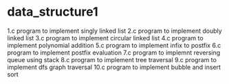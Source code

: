 # data_structure1

1.c program to implement singly linked list
2.c program to implement doubly linked list
3.c program to implement circular linked list
4.c program to implement polynomial addition
5.c program to implement infix to postfix
6.c program to implement postfix evaluation
7.c program to implemnt reversing queue using stack
8.c program to implement tree traversal
9.c program to implement dfs graph traversal
10.c program to implement bubble and insert sort